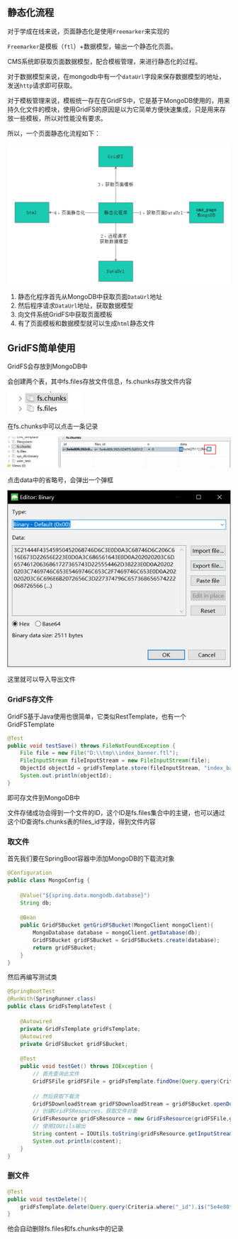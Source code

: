 ## 静态化流程

对于学成在线来说，页面静态化是使用`Freemarker`来实现的

`Freemarker`是模板（`ftl`）+数据模型，输出一个静态化页面。

CMS系统即获取页面数据模型，配合模板管理，来进行静态化的过程。

对于数据模型来说，在mongodb中有一个`dataUrl`字段来保存数据模型的地址，发送`http`请求即可获取。

对于模板管理来说，模板统一存在在GridFS中，它是基于MongoDB使用的，用来持久化文件的模块，使用GridFS的原因是以为它简单方便快速集成，只是用来存放一些模板，所以对性能没有要求。

所以，一个页面静态化流程如下：

![1582198064286](../image/1582198064286.png)

1. 静态化程序首先从MongoDB中获取页面`DataUrl`地址
2. 然后程序请求`DataUrl`地址，获取数据模型
3. 向文件系统GridFS中获取页面模板
4. 有了页面模板和数据模型就可以生成`html`静态文件

## GridFS简单使用

GridFS会存放到MongoDB中

会创建两个表，其中fs.files存放文件信息，fs.chunks存放文件内容

![1582204624977](../image/1582204624977.png)

在fs.chunks中可以点击一条记录

![1582203452378](../image/1582203452378.png)

点击data中的省略号，会弹出一个弹框

![1582203481771](../image/1582203481771.png)

这里就可以导入导出文件

### GridFS存文件

GridFS基于Java使用也很简单，它类似RestTemplate，也有一个GridFSTemplate

```java
@Test
public void testSave() throws FileNotFoundException {
    File file = new File("D:\\tmp\\index_banner.ftl");
    FileInputStream fileInputStream = new FileInputStream(file);
    ObjectId objectId = gridFsTemplate.store(fileInputStream, "index_banner.ftl");
    System.out.println(objectId);
}
```

即可存文件到MongoDB中

文件存储成功会得到一个文件的ID，这个ID是fs.files集合中的主键，也可以通过这个ID查询fs.chunks表的files_id字段，得到文件内容

### 取文件

首先我们要在SpringBoot容器中添加MongoDB的下载流对象

```java
@Configuration
public class MongoConfig {

    @Value("${spring.data.mongodb.database}")
    String db;

    @Bean
    public GridFSBucket getGridFSBucket(MongoClient mongoClient){
        MongoDatabase database = mongoClient.getDatabase(db);
        GridFSBucket gridFSBucket = GridFSBuckets.create(database);
        return gridFSBucket;
    }
}
```

然后再编写测试类

```java
@SpringBootTest
@RunWith(SpringRunner.class)
public class GridFsTemplateTest {

    @Autowired
    private GridFsTemplate gridFsTemplate;
    @Autowired
    private GridFSBucket gridFSBucket;

    @Test
    public void testGet() throws IOException {
        // 首先查询此文件
        GridFSFile gridFSFile = gridFsTemplate.findOne(Query.query(Criteria.where("_id").is("5e4e80fc392c02477c5df312")));

        // 然后获取下载流
        GridFSDownloadStream gridFSDownloadStream = gridFSBucket.openDownloadStream(gridFSFile.getObjectId());
        // 创建GridFSResources，获取文件对象
        GridFsResource gridFsResource = new GridFsResource(gridFSFile,gridFSDownloadStream);
        // 使用IOUtils输出
        String content = IOUtils.toString(gridFsResource.getInputStream(), "utf-8");
        System.out.println(content);
    }
}
```

### 删文件

```java
@Test
public void testDelete(){
    gridFsTemplate.delete(Query.query(Criteria.where("_id").is("5e4e80fc392c02477c5df312")));
}
```

他会自动删除fs.files和fs.chunks中的记录